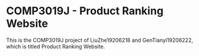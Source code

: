 # COMP3019J - Product Ranking Website 

This is the COMP3019J project of LiuZhe19206218 and GenTianyi19206222, which is titled Product Ranking Website.